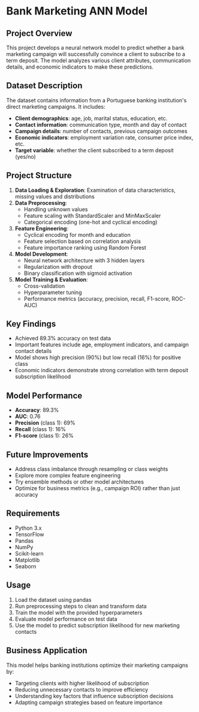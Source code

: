 # Bank Marketing ANN Model

## Project Overview
This project develops a neural network model to predict whether a bank marketing campaign will successfully convince a client to subscribe to a term deposit. The model analyzes various client attributes, communication details, and economic indicators to make these predictions.

## Dataset Description
The dataset contains information from a Portuguese banking institution's direct marketing campaigns. It includes:

- **Client demographics**: age, job, marital status, education, etc.
- **Contact information**: communication type, month and day of contact
- **Campaign details**: number of contacts, previous campaign outcomes
- **Economic indicators**: employment variation rate, consumer price index, etc.
- **Target variable**: whether the client subscribed to a term deposit (yes/no)

## Project Structure
1. **Data Loading & Exploration**: Examination of data characteristics, missing values and distributions
2. **Data Preprocessing**: 
   - Handling unknown values
   - Feature scaling with StandardScaler and MinMaxScaler
   - Categorical encoding (one-hot and cyclical encoding)
3. **Feature Engineering**:
   - Cyclical encoding for month and education
   - Feature selection based on correlation analysis
   - Feature importance ranking using Random Forest
4. **Model Development**:
   - Neural network architecture with 3 hidden layers
   - Regularization with dropout
   - Binary classification with sigmoid activation
5. **Model Training & Evaluation**:
   - Cross-validation
   - Hyperparameter tuning
   - Performance metrics (accuracy, precision, recall, F1-score, ROC-AUC)

## Key Findings
- Achieved 89.3% accuracy on test data
- Important features include age, employment indicators, and campaign contact details
- Model shows high precision (90%) but low recall (16%) for positive class
- Economic indicators demonstrate strong correlation with term deposit subscription likelihood

## Model Performance
- **Accuracy**: 89.3%
- **AUC**: 0.76
- **Precision** (class 1): 69%
- **Recall** (class 1): 16%
- **F1-score** (class 1): 26%

## Future Improvements
- Address class imbalance through resampling or class weights
- Explore more complex feature engineering
- Try ensemble methods or other model architectures
- Optimize for business metrics (e.g., campaign ROI) rather than just accuracy

## Requirements
- Python 3.x
- TensorFlow
- Pandas
- NumPy
- Scikit-learn
- Matplotlib
- Seaborn

## Usage
1. Load the dataset using pandas
2. Run preprocessing steps to clean and transform data
3. Train the model with the provided hyperparameters
4. Evaluate model performance on test data
5. Use the model to predict subscription likelihood for new marketing contacts

## Business Application
This model helps banking institutions optimize their marketing campaigns by:
- Targeting clients with higher likelihood of subscription
- Reducing unnecessary contacts to improve efficiency
- Understanding key factors that influence subscription decisions
- Adapting campaign strategies based on feature importance

